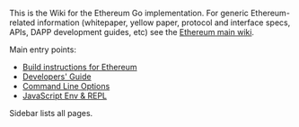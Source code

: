 This is the Wiki for the Ethereum Go implementation. For generic Ethereum-related information (whitepaper, yellow paper, protocol and interface specs, APIs, DAPP development guides, etc) see the [Ethereum main wiki](https://github.com/ethereum/wiki/wiki). 

Main entry points:

* [Build instructions for Ethereum](https://github.com/ethereum/go-ethereum/wiki/Building-Ethereum)
* [Developers' Guide](https://github.com/ethereum/go-ethereum/wiki/Developers'-Guide)
* [Command Line Options](https://github.com/ethereum/go-ethereum/wiki/Command-Line-Options)
* [JavaScript Env & REPL](https://github.com/ethereum/go-ethereum/wiki/JavaScript-Environment)

Sidebar lists all pages.